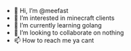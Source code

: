- 👋 Hi, I’m @meefast
- 👀 I’m interested in minecraft clients
- 🌱 I’m currently learning golang
- 💞️ I’m looking to collaborate on nothing
- 📫 How to reach me ya cant
